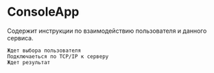 # ConsoleApp

Содержит инструкции по взаимодействию пользователя и данного сервиса.
```
Ждет выбора пользователя
Подключаеться по TCP/IP к серверу
Ждет результат
```
